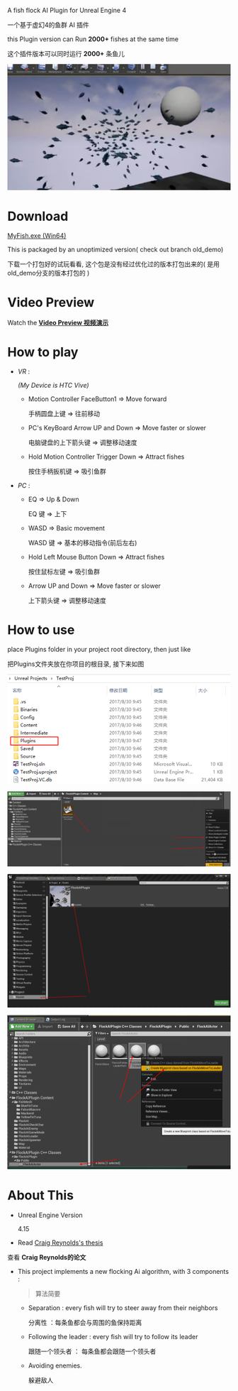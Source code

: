 A fish flock AI Plugin for Unreal Engine 4

一个基于虚幻4的鱼群 AI 插件

this Plugin version can Run **2000+** fishes at the same time

这个插件版本可以同时运行 **2000+** 条鱼儿


![OldDemoScreenshot.png](./image/OldDemoScreenshot.png)



# Download

[MyFish.exe (Win64)](https://pan.baidu.com/s/1ghnKNjt)

This is packaged by an unoptimized version( check out  branch old_demo)

下载一个打包好的试玩看看, 这个包是没有经过优化过的版本打包出来的( 是用old_demo分支的版本打包的 )


# Video Preview 

Watch the [**Video Preview 视频演示**](https://hulinhong.com)


# How to play

- *VR* : 

	*(My Device is HTC Vive)*

	* Motion Controller FaceButton1 => Move forward

	 	手柄圆盘上键                  => 往前移动

	* PC's KeyBoard Arrow UP and Down    => Move faster or slower

	 	电脑键盘的上下箭头键          =>  调整移动速度

	* Hold Motion Controller Trigger Down     => Attract fishes

	 	按住手柄扳机键                    => 吸引鱼群

- *PC* :

	* EQ        =>  Up & Down

	 	EQ  键     =>  上下 

	* WASD         =>  Basic movement 

	 	WASD 键     =>  基本的移动指令(前后左右) 

	* Hold Left Mouse Button Down  =>  Attract fishes

	 	按住鼠标左键           =>  吸引鱼群

	* Arrow UP and Down  =>  Move faster or slower

	 	上下箭头键         =>  调整移动速度




# How to use

place Plugins folder in your project root directory, then just like

把Plugins文件夹放在你项目的根目录, 接下来如图

![HowToUse1](./image/HowToUse1.png)

![HowToUse2](./image/HowToUse2.png)

![HowToUse3](./image/HowToUse3.png)

![HowToUse4](./image/HowToUse4.png)

# About This 


* Unreal Engine Version

	4.15

* Read [Craig Reynolds's thesis](http://www.red3d.com/cwr/boids/)  

查看 **Craig Reynolds的论文**

* This project implements a new flocking Ai algorithm, with 3 components : 

	> 算法简要

	* Separation : every fish will try to steer away from their neighbors 

		分离性 ：每条鱼都会与周围的鱼保持距离 

	* Following the leader : every fish will try to follow its leader

		跟随一个领头者 ： 每条鱼都会跟随一个领头者

	* Avoiding enemies.

		躲避敌人

